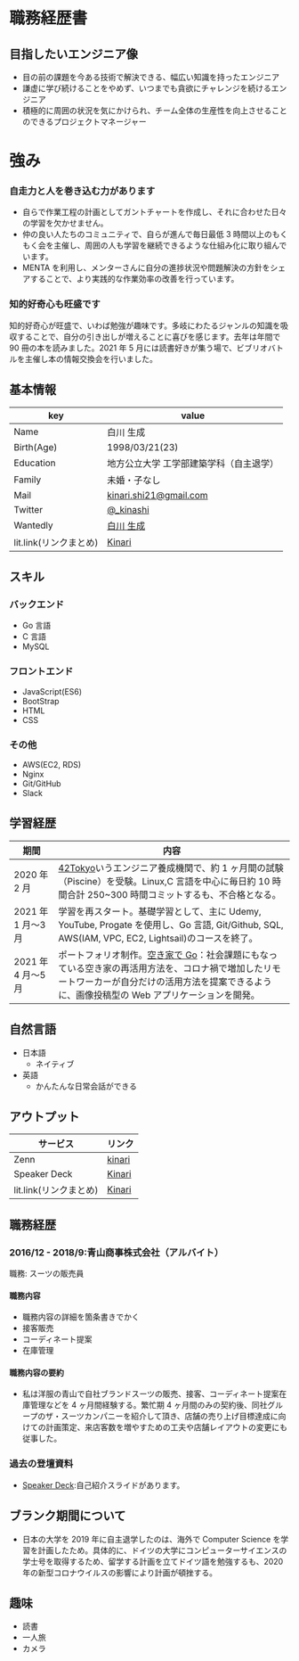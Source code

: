 # 職務経歴書

## 目指したいエンジニア像

- 目の前の課題を今ある技術で解決できる、幅広い知識を持ったエンジニア
- 謙虚に学び続けることをやめず、いつまでも貪欲にチャレンジを続けるエンジニア
- 積極的に周囲の状況を気にかけられ、チーム全体の生産性を向上させることのできるプロジェクトマネージャー

# 強み

### 自走力と人を巻き込む力があります

- 自らで作業工程の計画としてガントチャートを作成し、それに合わせた日々の学習を欠かせません。
- 仲の良い人たちのコミュニティで、自らが進んで毎日最低 3 時間以上のもくもく会を主催し、周囲の人も学習を継続できるような仕組み化に取り組んでいます。
- MENTA を利用し、メンターさんに自分の進捗状況や問題解決の方針をシェアすることで、より実践的な作業効率の改善を行っています。

### 知的好奇心も旺盛です

知的好奇心が旺盛で、いわば勉強が趣味です。多岐にわたるジャンルの知識を吸収することで、自分の引き出しが増えることに喜びを感じます。去年は年間で 90 冊の本を読みました。2021 年 5 月には読書好きが集う場で、ビブリオバトルを主催し本の情報交換会を行いました。

## 基本情報

| key                    | value                                                     |
| ---------------------- | --------------------------------------------------------- |
| Name                   | 白川 生成                                                 |
| Birth(Age)             | 1998/03/21(23)                                            |
| Education              | 地方公立大学 工学部建築学科（自主退学）                   |
| Family                 | 未婚・子なし                                              |
| Mail                   | kinari.shi21@gmail.com                                    |
| Twitter                | [@\_kinashi](https://twitter.com/_kinashi)                |
| Wantedly               | [白川 生成](https://www.wantedly.com/id/kinari_shirakawa) |
| lit.link(リンクまとめ) | [Kinari](http://foobar.blog.com)                          |

## スキル

### バックエンド

- Go 言語
- C 言語
- MySQL

### フロントエンド

- JavaScript(ES6)
- BootStrap
- HTML
- CSS

### その他

- AWS(EC2, RDS)
- Nginx
- Git/GitHub
- Slack

## 学習経歴

| 期間               | 内容                                                                                                                                                                                                                                       |
| ------------------ | ------------------------------------------------------------------------------------------------------------------------------------------------------------------------------------------------------------------------------------------ |
| 2020 年 2 月       | [42Tokyo](https://42tokyo.jp/)いうエンジニア養成機関で、約 1 ヶ月間の試験（Piscine）を受験。Linux,C 言語を中心に毎日約 10 時間合計 250~300 時間コミットするも、不合格となる。                                                              |
| 2021 年 1 月〜3 月 | 学習を再スタート。基礎学習として、主に Udemy, YouTube, Progate を使用し、Go 言語, Git/Github, SQL, AWS(IAM, VPC, EC2, Lightsail)のコースを終了。                                                                                           |
| 2021 年 4 月〜5 月 | ポートフォリオ制作。[空き家で Go](https://github.com/kinari321/AkiyaDeGo)：社会課題にもなっている空き家の再活用方法を、コロナ禍で増加したリモートワーカーが自分だけの活用方法を提案できるように、画像投稿型の Web アプリケーションを開発。 |

## 自然言語

- 日本語
  - ネイティブ
- 英語
  - かんたんな日常会話ができる

## アウトプット

| サービス               | リンク                                      |
| ---------------------- | ------------------------------------------- |
| Zenn                   | [kinari](https://zenn.dev/kinariru)         |
| Speaker Deck           | [Kinari](https://speakerdeck.com/kinari321) |
| lit.link(リンクまとめ) | [Kinari](http://foobar.blog.com)            |

## 職務経歴

### 2016/12 - 2018/9:青山商事株式会社（アルバイト）

職務: スーツの販売員

#### 職務内容

- 職務内容の詳細を箇条書きでかく
- 接客販売
- コーディネート提案
- 在庫管理

#### 職務内容の要約

- 私は洋服の青山で自社ブランドスーツの販売、接客、コーディネート提案在庫管理などを 4 ヶ月間経験する。繁忙期 4 ヶ月間のみの契約後、同社グループのザ・スーツカンパニーを紹介して頂き、店舗の売り上げ目標達成に向けての計画策定、来店客数を増やすための工夫や店舗レイアウトの変更にも従事した。

### 過去の登壇資料

- [Speaker Deck](https://speakerdeck.com/kinari321):自己紹介スライドがあります。

## ブランク期間について

- 日本の大学を 2019 年に自主退学したのは、海外で Computer Science を学習を計画したため。具体的に、ドイツの大学にコンピューターサイエンスの学士号を取得するため、留学する計画を立てドイツ語を勉強するも、2020 年の新型コロナウイルスの影響により計画が頓挫する。

## 趣味

- 読書
- 一人旅
- カメラ
